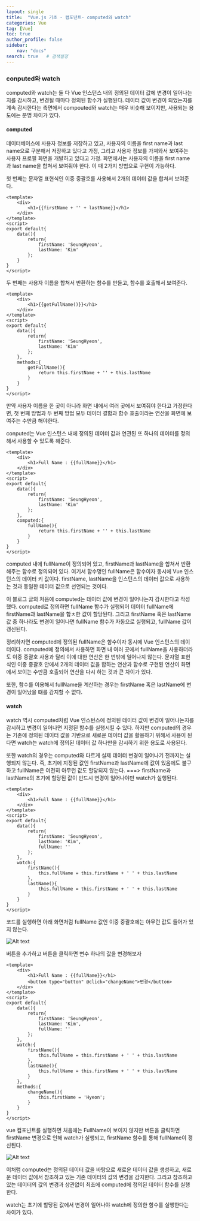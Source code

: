 ```yaml
---
layout: single
title:  "Vue.js 기초 - 컴포넌트- computed와 watch"
categories: Vue
tag: [Vue]
toc: true
author_profile: false
sidebar:
    nav: "docs"
search: true   # 검색설정
---
```


### conputed와 watch

computed와 watch는 둘 다 Vue 인스턴스 내의 정의된 데이터 값에 변경이 일어나는지를 감시하고, 변경될 때마다 정의된 함수가 실행된다. 데이터 값이 변경이 되었는지를 계속 감시한다는 측면에서 compouted와 watch는 매우 비슷해 보이지만, 사용되는 용도에는 분명 차이가 있다.


#### computed 
데이터베이스에 사용자 정보를 저장하고 있고, 사용자의 이름을 first name과 last name으로 구분해서 저장하고 있다고 가정,
그리고 사용자 정보를 가져와서 보여주는 사용자 프로필 화면을 개발하고 있다고 가정.
화면에서는 사용자의 이름을 first name과 last name을 합쳐서 보여줘야 한다. 이 때 2가지 방법으로 구현이 가능하다.

첫 번째는 문자열 표현식인 이중 중괄호를 사용해서 2개의 데이터 값을 합쳐서 보여준다.

```vue
<template>
    <div>
        <h1>{{firstName + '' + lastName}}</h1>
    </div>
</template>
<script>
export default{ 
    data(){
        return{
            firstName: 'SeungHyeon',
            lastName: 'Kim'
        };
    }
}
</script>
```

두 번째는 사용자 이름을 합쳐서 반환하는 함수를 만들고, 함수를 호출해서 보여준다.


```vue
<template>
    <div>
        <h1>{{getFullName()}}</h1>
    </div>
</template>
<script>
export default{ 
    data(){
        return{
            firstName: 'SeungHyeon',
            lastName: 'Kim'
        };
    },  
    methods:{
        getFullName(){
            return this.firstName + '' + this.lastName
        }
    }
}
</script>
```

만약 사용자 이름을 한 곳이 아니라 화면 내에서 여러 곳에서 보여줘야 한다고 가정한다면, 첫 번째 방법과 두 번째 방법 모두 데이터 결합과 함수 호출이라는 연산을 화면에 보여주는 수만큼 해야한다.

conputed는 Vue 인스턴스 내에 정의된 데이터 값과 연관된 또 하나의 데이터를 정의해서 사용할 수 있도록 해준다.

```vue
<template>
    <div>
        <h1>Full Name : {{fullName}}</h1>
    </div>
</template>
<script>
export default{ 
    data(){
        return{
            firstName: 'SeungHyeon',
            lastName: 'Kim'
        };
    },
    computed:{
        fullName(){
            return this.firstName + '' + this.lastName
        }
    }
}
</script>
```


computed 내에 fullName이 정의되어 있고, firstName과 lastName을 합쳐서 반환해주는 함수로 정의되어 있다. 여기서 함수명인 fullName은 함수이자 동시에 Vue 인스턴스의 데이터 키 값이다. firstName, lastName을 인스턴스의 데이터 값으로 사용하는 것과 동일한 데이터 값으로 선언되는 것이다.

이 블로그 글의 처음에 computed는 데이터 값에 변경이 일어나는지 감시한다고 작성했다.
computed로 정의하면 fullName 함수가 실행되어 데이터 fullName에 firstName과 lastName을 합ㅊ한 값이 할당된다. 그리고 firstName 혹은 lastName 값 중 하나라도 변경이 일어나면 fullName 함수가 자동으로 실행되고, fullName 값이 갱신된다.

정리하자면 computed에 정의된 fullName은 함수이자 동시에 Vue 인스턴스의 데이터이다. computed에 정의해서 사용하면 화면 내 여러 곳에서 fullName을 사용하더라도 이중 중괄호 사용과 달리 이에 대한 연산은 한 번밖에 일어나지 않는다. 문자열 표현식인 이중 중괄호 안에서 2개의 데이터 값을 합하는 연산과 함수로 구현된 연산이 화면에서 보이는 수만큼 호출되어 연산을 다시 하는 것과 큰 차이가 있다.

또한, 함수를 이용해서 fullName을 계산하는 경우는 firstName 혹은 lastName에 변경이 일어났을 떄를 감지할 수 없다.

#### watch

 watch 역시 computed처럼 Vue 인스턴스에 정의된 데이터 값이 변경이 일어나는지를 감시하고 변경이 일어나면 지정된 함수를 실행시킬 수 있다. 하지만 computed의 경우는 기존에 정의된 데이터 값을 기반으로 새로운 데이터 값을 활용하기 위해서 사용이 된다면 watch는 watch에 정의된 데이터 값 하나만을 감시하기 위한 용도로 사용된다.

 또한 watch의 경우는 computed와 다르게 실제 데이터 변경이 일어나기 전까지는 실행되지 않는다. 즉, 초기에 지정된 값인 firstName과 lastName에 값이 있음에도 불구하고 fullName은 여전히 아무런 값도 할당되지 않는다. 
 ===> firstName과 lastName의 초기에 할당된 값이 반드시 변경이 일어나야만 watch가 실행된다.

```vue
<template>
    <div>
        <h1>Full Name : {{fullName}}</h1>
    </div>
</template>
<script>
export default{ 
    data(){
        return{
            firstName: 'SeungHyeon',
            lastName: 'Kim',
            fullName: ''
        };
    },
    watch:{
        firstName(){
            this.fullName = this.firstName + ' ' + this.lastName 
        },
        lastName(){
            this.fullName = this.firstName + ' ' + this.lastName
        }
    }
}
</script>
```

코드를 실행하면 아래 화면처럼 fullName 값인 이중 중괄호에는 아무런 값도 들어가 있지 않는다.

![Alt text](/assets/images/2023-10-09/watchvue.png)


버튼을 추가하고 버튼을 클릭하면 변수 하나의 값을 변경해보자

```vue
<template>
    <div>
        <h1>Full Name : {{fullName}}</h1>
        <button type="button" @click="changeName">변경</button>
    </div>
</template>
<script>
export default{ 
    data(){
        return{
            firstName: 'SeungHyeon',
            lastName: 'Kim',
            fullName: ''
        };
    },
    watch:{
        firstName(){
            this.fullName = this.firstName + ' ' + this.lastName 
        },
        lastName(){
            this.fullName = this.firstName + ' ' + this.lastName
        }
    },
    methods:{
        changeName(){
            this.firstName = 'Hyeon';
        }
    }
}
</script>
```

vue 컴포넌트를 실행하면 처음에는 FullName이 보이지 않지만 버튼을 클릭하면 firstName 변경으로 인해 watch가 실행되고, firstName 함수를 통해 fullName이 갱신된다.

![Alt text](/assets/images/2023-10-09/watch2.png)



이처럼 computed는 정의된 데이터 값을 바탕으로 새로운 데이터 값을 생성하고, 새로운 데이터 값에서 참조하고 있는 기존 데이터의 값의 변경을 감지한다.
그리고 참조하고 있는 데이터의 값의 변경과 상관없이 최초에 computed에 정의된 데이터 함수를 실행한다.

watch는 초기에 할당된 값에서 변경이 일어나야 watch에 정의한 함수를 실행한다는 차이가 있다.


